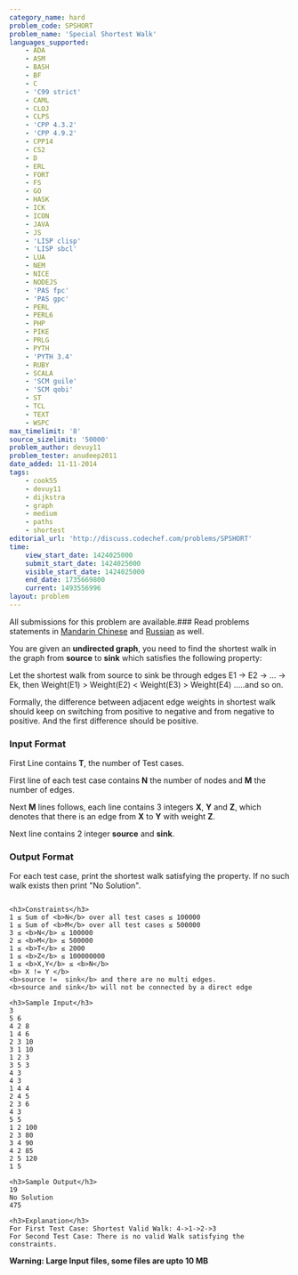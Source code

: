```yaml
---
category_name: hard
problem_code: SPSHORT
problem_name: 'Special Shortest Walk'
languages_supported:
    - ADA
    - ASM
    - BASH
    - BF
    - C
    - 'C99 strict'
    - CAML
    - CLOJ
    - CLPS
    - 'CPP 4.3.2'
    - 'CPP 4.9.2'
    - CPP14
    - CS2
    - D
    - ERL
    - FORT
    - FS
    - GO
    - HASK
    - ICK
    - ICON
    - JAVA
    - JS
    - 'LISP clisp'
    - 'LISP sbcl'
    - LUA
    - NEM
    - NICE
    - NODEJS
    - 'PAS fpc'
    - 'PAS gpc'
    - PERL
    - PERL6
    - PHP
    - PIKE
    - PRLG
    - PYTH
    - 'PYTH 3.4'
    - RUBY
    - SCALA
    - 'SCM guile'
    - 'SCM qobi'
    - ST
    - TCL
    - TEXT
    - WSPC
max_timelimit: '8'
source_sizelimit: '50000'
problem_author: devuy11
problem_tester: anudeep2011
date_added: 11-11-2014
tags:
    - cook55
    - devuy11
    - dijkstra
    - graph
    - medium
    - paths
    - shortest
editorial_url: 'http://discuss.codechef.com/problems/SPSHORT'
time:
    view_start_date: 1424025000
    submit_start_date: 1424025000
    visible_start_date: 1424025000
    end_date: 1735669800
    current: 1493556996
layout: problem
---
```

All submissions for this problem are available.###  Read problems statements in [Mandarin Chinese](http://www.codechef.com/download/translated/COOK55/mandarin/SPSHORT.pdf) and [Russian](http://www.codechef.com/download/translated/COOK55/russian/SPSHORT.pdf) as well.

You are given an **undirected graph**, you need to find the shortest walk in the graph from **source** to **sink** which satisfies the following property:

Let the shortest walk from source to sink be through edges E1 -> E2 -> ... -> Ek, then Weight(E1) > Weight(E2) < Weight(E3) > Weight(E4) .....and so on.

Formally, the difference between adjacent edge weights in shortest walk should keep on switching from positive to negative and from negative to positive. And the first difference should be positive.

### Input Format

First Line contains **T**, the number of Test cases.

First line of each test case contains **N** the number of nodes and **M** the number of edges. 

Next **M** lines follows, each line contains 3 integers **X**, **Y** and **Z**, which denotes that there is an edge from **X** to **Y** with weight **Z**. 

Next line contains 2 integer **source** and **sink**.

### Output Format

For each test case, print the shortest walk satisfying the property. If no such walk exists then print "No Solution".

```

<h3>Constraints</h3>
1 ≤ Sum of <b>N</b> over all test cases ≤ 100000 
1 ≤ Sum of <b>M</b> over all test cases ≤ 500000 
3 ≤ <b>N</b> ≤ 100000   
2 ≤ <b>M</b> ≤ 500000   
1 ≤ <b>T</b> ≤ 2000 
1 ≤ <b>Z</b> ≤ 100000000  
1 ≤ <b>X,Y</b> ≤ <b>N</b>  
<b> X != Y </b>
<b>source !=  sink</b> and there are no multi edges.
<b>source and sink</b> will not be connected by a direct edge

<h3>Sample Input</h3>
3
5 6
4 2 8
1 4 6
2 3 10
3 1 10
1 2 3
3 5 3
4 3
4 3
1 4 4
2 4 5
2 3 6
4 3
5 5
1 2 100
2 3 80
3 4 90
4 2 85
2 5 120
1 5
    
<h3>Sample Output</h3>
19
No Solution
475

<h3>Explanation</h3>
For First Test Case: Shortest Valid Walk: 4->1->2->3  
For Second Test Case: There is no valid Walk satisfying the constraints.

```
**Warning: Large Input files, some files are upto 10 MB**